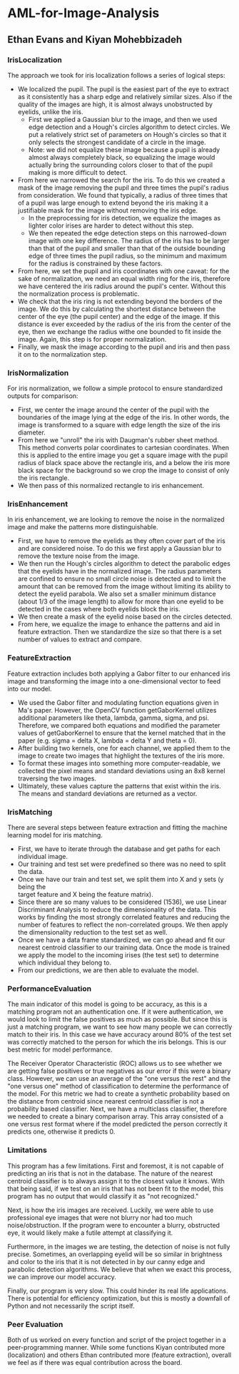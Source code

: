 # AML-for-Image-Analysis
## Ethan Evans and Kiyan Mohebbizadeh

### IrisLocalization

The approach we took for iris localization follows a series of logical steps:

- We localized the pupil. The pupil is the easiest part of the eye to extract 
as it consistently has a sharp edge and relatively similar sizes. Also if the 
quality of the images are high, it is almost always unobstructed by eyelids,
unlike the iris. 
  - First we applied a Gaussian blur to the image, and then we used edge detection
  and a Hough's circles algorithm to detect circles. We put a relatively strict 
  set of parameters on Hough's circles so that it only selects the strongest 
  candidate of a circle in the image.
  - Note: we did not equalize these image because a pupil is already almost always 
  completely black, so equalizing the image would actually bring the surrounding
  colors closer to that of the pupil making is more difficult to detect.
- From here we narrowed the search for the iris. To do this we created a mask of the
image removing the pupil and three times the pupil's radius from consideration. 
We found that typically, a radius of three times that of a pupil was large enough 
to extend beyond the iris making it a justifiable mask for the image without 
removing the iris edge.
  - In the preprocessing for iris detection, we equalize the images as lighter color 
  irises are harder to detect without this step.
  - We then repeated the edge detection steps on this narrowed-down image with one 
  key difference. The radius of the iris has to be larger than that of the pupil and 
  smaller than that of the outside bounding edge of three times the pupil radius,
  so the minimum and maximum for the radius is constrained by these factors.
- From here, we set the pupil and iris coordinates with one caveat: for the sake
of normalization, we need an equal width ring for the iris, therefore we have centered
the iris radius around the pupil's center. Without this the normalization process
is problematic.
- We check that the iris ring is not extending beyond the borders of the 
image. We do this by calculating the shortest distance between the center of the
eye (the pupil center) and the edge of the image. If this distance is ever exceeded 
by the radius of the iris from the center of the eye, then we exchange the radius 
withe one bounded to fit inside the image. Again, this step is for proper 
normalization.
- Finally, we mask the image according to the pupil and iris and then pass it on 
to the normalization step.

### IrisNormalization

For iris normalization, we follow a simple protocol to ensure standardized outputs for
comparison:

- First, we center the image around the center of the pupil with the boundaries of 
the image lying at the edge of the iris. In other words, the image is transformed 
to a square with edge length the size of the iris diameter.
- From here we "unroll" the iris with Daugman's rubber sheet method. This method
converts polar coordinates to cartesian coordinates. When this is applied to the entire image you
get a square image with the pupil radius of black space above the rectangle iris,
and a below the iris more black space for the background so we crop the image to
consist of only the iris rectangle.
- We then pass of this normalized rectangle to iris enhancement.

### IrisEnhancement

In iris enhancement, we are looking to remove the noise in the normalized image
and make the patterns more distinguishable.

- First, we have to remove the eyelids as they often cover part of the iris and 
are considered noise. To do this we first apply a Gaussian blur to remove the 
texture noise from the image.
- We then run the Hough's circles algorithm to detect the parabolic edges 
that the eyelids have in the normalized image. The radius parameters are confined
to ensure no small circle noise is detected and to limit the amount that can 
be removed from the image without limiting its ability to detect the eyelid
parabola. We also set a smaller minimum distance (about 1/3 of the image length)
to allow for more than one eyelid to be detected in the cases where both eyelids
block the iris.
- We then create a mask of the eyelid noise based on the circles detected.
- From here, we equalize the image to enhance the patterns and aid in feature 
extraction. Then we standardize the size so that there is a set number of values
to extract and compare.

### FeatureExtraction

Feature extraction includes both applying a Gabor filter to our enhanced iris image and
transforming the image into a one-dimensional vector to feed into our model.

- We used the Gabor filter and modulating function equations given in Ma's paper. However, 
the OpenCV function getGaborKernel utilizes additional parameters like theta, lambda, gamma, sigma, and psi. 
Therefore, we compared both equations and modified the parameter values of getGaborKernel to ensure 
that the kernel matched that in the paper (e.g. sigma = delta X, lambda = delta Y and theta = 0).
- After building two kernels, one for each channel, we applied them to the image to
create two images that highlight the textures of the iris more.
- To format these images into something more computer-readable, we collected the pixel means and 
standard deviations using an 8x8 kernel traversing the two images.
- Ultimately, these values capture the patterns that exist within the iris. The means and 
standard deviations are returned as a vector.

### IrisMatching

There are several steps between feature extraction and fitting the machine learning
model for iris matching.

- First, we have to iterate through the database and get paths for each individual image. 
- Our training and test set were predefined so there was no need to split the data.
- Once we have our train and test set, we split them into X and y sets (y being the  
target feature and X being the feature matrix).
- Since there are so many values to be considered (1536), we use Linear Discriminant Analysis
to reduce the dimensionality of the data. This works by finding the most strongly correlated
features and reducing the number of features to reflect the non-correlated groups. We then
apply the dimensionality reduction to the test set as well.
- Once we have a data frame standardized, we can go ahead and fit our nearest centroid classifier
to our training data. Once the mode is trained we apply the model to the incoming irises (the
test set) to determine which individual they belong to. 
- From our predictions, we are then able to evaluate the model.

### PerformanceEvaluation

The main indicator of this model is going to be accuracy, as this is a matching program
not an authentication one. If it were authentication, we would look to limit the false
positives as much as possible. But since this is just a matching program, we want to see
how many people we can correctly match to their iris. In this case we have accuracy 
around 80% of the test set was correctly matched to the person for which the iris 
belongs. This is our best metric for model performance.

The Receiver Operator Characteristic (ROC) allows us to see whether we are getting false 
positives or true negatives as our error if this were a binary class. However, we can use 
an average of the "one versus the rest" and the "one versus one" method of classification
to determine the performance of the model. For this metric we had to create a synthetic 
probability based on the distance from centroid since nearest centroid classifier is not
a probability based classifier. Next, we have a multiclass classifier, therefore we needed
to create a binary comparison array. This array consisted of a one versus rest format 
where if the model predicted the person correctly it predicts one, otherwise it predicts
0.

### Limitations

This program has a few limitations. First and foremost, it is not capable of predicting 
an iris that is not in the database. The nature of the nearest centroid classifier is to always
assign it to the closest value it knows. With that being said, if we test on an iris that
has not been fit to the model, this program has no output that would classify it as "not
recognized."

Next, is how the iris images are received. Luckily, we were able to use professional eye 
images that were not blurry nor had too much noise/obstruction. If the program were to 
encounter a blurry, obstructed eye, it would likely make a futile attempt at classifying it.

Furthermore, in the images we are testing, the detection of noise is not fully precise.
Sometimes, an overlapping eyelid will be so similar in brightness and color to the iris that 
it is not detected in by our canny edge and parabolic detection algorithms. We believe that 
when we exact this process, we can improve our model accuracy.

Finally, our program is very slow. This could hinder its real life applications. There is 
potential for efficiency optimization, but this is mostly a downfall of Python and not
necessarily the script itself.

### Peer Evaluation

Both of us worked on every function and script of the project together in a peer-programming
manner. While some functions Kiyan contributed more (localization) and others Ethan
contributed more (feature extraction), overall we feel as if there was equal contribution 
across the board.
